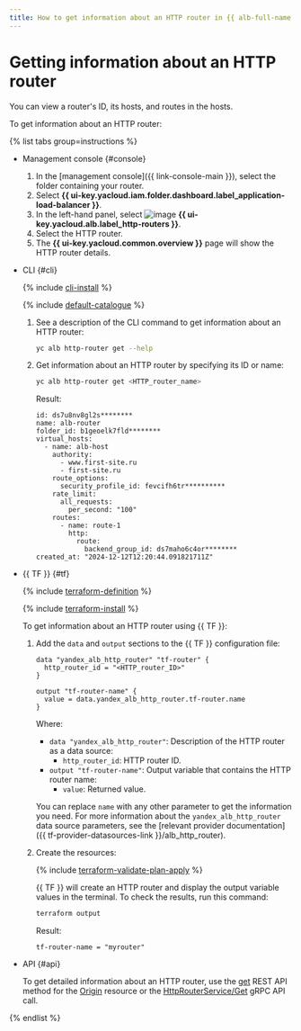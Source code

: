 ```yaml
---
title: How to get information about an HTTP router in {{ alb-full-name }}
---
```


# Getting information about an HTTP router

You can view a router's ID, its hosts, and routes in the hosts.

To get information about an HTTP router:

{% list tabs group=instructions %}

- Management console {#console}

  1. In the [management console]({{ link-console-main }}), select the folder containing your router.
  1. Select **{{ ui-key.yacloud.iam.folder.dashboard.label_application-load-balancer }}**.
  1. In the left-hand panel, select ![image](../../_assets/console-icons/route.svg) **{{ ui-key.yacloud.alb.label_http-routers }}**.
  1. Select the HTTP router.
  1. The **{{ ui-key.yacloud.common.overview }}** page will show the HTTP router details.

- CLI {#cli}

  {% include [cli-install](../../_includes/cli-install.md) %}

  {% include [default-catalogue](../../_includes/default-catalogue.md) %}

  1. See a description of the CLI command to get information about an HTTP router:

      ```bash
      yc alb http-router get --help
      ```

  1. Get information about an HTTP router by specifying its ID or name:

      ```bash
      yc alb http-router get <HTTP_router_name>
      ```

      Result:

      ```text
      id: ds7u8nv8gl2s********
      name: alb-router
      folder_id: b1geoelk7fld********
      virtual_hosts:
        - name: alb-host
          authority:
            - www.first-site.ru
            - first-site.ru
          route_options:
            security_profile_id: fevcifh6tr**********
          rate_limit:
            all_requests:
              per_second: "100"
          routes:
            - name: route-1
              http:
                route:
                  backend_group_id: ds7maho6c4or********
      created_at: "2024-12-12T12:20:44.091821711Z"
      ```

- {{ TF }} {#tf}

  {% include [terraform-definition](../../_tutorials/_tutorials_includes/terraform-definition.md) %}

  {% include [terraform-install](../../_includes/terraform-install.md) %}

  To get information about an HTTP router using {{ TF }}:

  1. Add the `data` and `output` sections to the {{ TF }} configuration file:

      ```hcl
      data "yandex_alb_http_router" "tf-router" {
        http_router_id = "<HTTP_router_ID>"
      }

      output "tf-router-name" {
        value = data.yandex_alb_http_router.tf-router.name
      }
      ```

      Where:

      * `data "yandex_alb_http_router"`: Description of the HTTP router as a data source:
         * `http_router_id`: HTTP router ID.
      * `output "tf-router-name"`: Output variable that contains the HTTP router name:
         * `value`: Returned value.

     You can replace `name` with any other parameter to get the information you need. For more information about the `yandex_alb_http_router` data source parameters, see the [relevant provider documentation]({{ tf-provider-datasources-link }}/alb_http_router).

  1. Create the resources:

      {% include [terraform-validate-plan-apply](../../_tutorials/_tutorials_includes/terraform-validate-plan-apply.md) %}

      {{ TF }} will create an HTTP router and display the output variable values in the terminal. To check the results, run this command:

      ```bash
      terraform output
      ```

      Result:

      ```text
      tf-router-name = "myrouter"
      ```

- API {#api}

  To get detailed information about an HTTP router, use the [get](../api-ref/HttpRouter/get.md) REST API method for the [Origin](../api-ref/HttpRouter/index.md) resource or the [HttpRouterService/Get](../api-ref/grpc/HttpRouter/get.md) gRPC API call.

{% endlist %}
